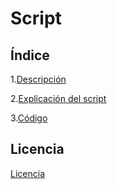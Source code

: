 # Script

## Índice

1.[Descripción](https://github.com/rubenamadoc/Proyectoscript/blob/e490a9c87f0cacbf1437758fe2372b130fb867db/descripcion.md)

2.[Explicación del script](https://github.com/rubenamadoc/Proyectoscript/blob/e490a9c87f0cacbf1437758fe2372b130fb867db/explicacion.md)

3.[Código](https://github.com/rubenamadoc/Proyectoscript/blob/e490a9c87f0cacbf1437758fe2372b130fb867db/codigo.sh)

## Licencia
[Licencia](https://github.com/rubenamadoc/Proyectoscript/blob/6eedb7da39f1a064edc3153d6ceccbc329f6548b/licencia.png)
